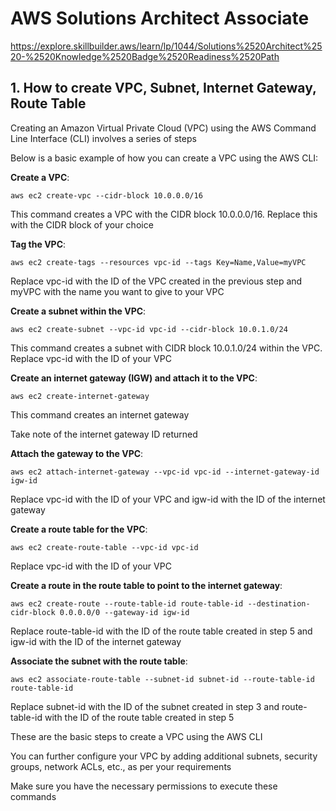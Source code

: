 # AWS Solutions Architect Associate

https://explore.skillbuilder.aws/learn/lp/1044/Solutions%2520Architect%2520-%2520Knowledge%2520Badge%2520Readiness%2520Path

## 1. How to create VPC, Subnet, Internet Gateway, Route Table

Creating an Amazon Virtual Private Cloud (VPC) using the AWS Command Line Interface (CLI) involves a series of steps

Below is a basic example of how you can create a VPC using the AWS CLI:

**Create a VPC**:

```
aws ec2 create-vpc --cidr-block 10.0.0.0/16
```
This command creates a VPC with the CIDR block 10.0.0.0/16. Replace this with the CIDR block of your choice

**Tag the VPC**:

```
aws ec2 create-tags --resources vpc-id --tags Key=Name,Value=myVPC
```

Replace vpc-id with the ID of the VPC created in the previous step and myVPC with the name you want to give to your VPC

**Create a subnet within the VPC**:

```
aws ec2 create-subnet --vpc-id vpc-id --cidr-block 10.0.1.0/24
```

This command creates a subnet with CIDR block 10.0.1.0/24 within the VPC. Replace vpc-id with the ID of your VPC

**Create an internet gateway (IGW) and attach it to the VPC**:

```
aws ec2 create-internet-gateway
```

This command creates an internet gateway

Take note of the internet gateway ID returned

**Attach the gateway to the VPC**:

```
aws ec2 attach-internet-gateway --vpc-id vpc-id --internet-gateway-id igw-id
```

Replace vpc-id with the ID of your VPC and igw-id with the ID of the internet gateway

**Create a route table for the VPC**:

```
aws ec2 create-route-table --vpc-id vpc-id
```

Replace vpc-id with the ID of your VPC

**Create a route in the route table to point to the internet gateway**:

```
aws ec2 create-route --route-table-id route-table-id --destination-cidr-block 0.0.0.0/0 --gateway-id igw-id
```

Replace route-table-id with the ID of the route table created in step 5 and igw-id with the ID of the internet gateway

**Associate the subnet with the route table**:

```
aws ec2 associate-route-table --subnet-id subnet-id --route-table-id route-table-id
```

Replace subnet-id with the ID of the subnet created in step 3 and route-table-id with the ID of the route table created in step 5

These are the basic steps to create a VPC using the AWS CLI 

You can further configure your VPC by adding additional subnets, security groups, network ACLs, etc., as per your requirements

Make sure you have the necessary permissions to execute these commands
